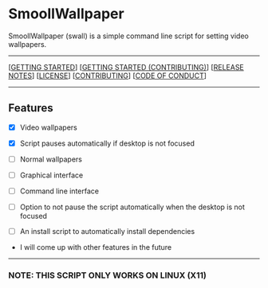 # SmoollWallpaper

SmoollWallpaper (swall) is a simple command line script for setting video wallpapers.

------------------------------------------------------------------------

[[GETTING STARTED]("https://www.github/reallySmooll/smoollwallpaper/wiki/Getting-Started")] [[GETTING STARTED (CONTRIBUTING)]("https://www.github.com/reallySmool/smoollwallpaper/wiki/Getting-Started-(Contributing)")] [[RELEASE NOTES]("https://www.github.com/reallySmooll/smoollwallpaper/RELEASE_NOTES.md")] [[LICENSE]("https://www.github.com/really/smoollwallpaper/LICENSE")] [[CONTRIBUTING]("https://www.github.com/reallySmooll/smoollwallpaper/CONTRIBUTING.md")] [[CODE OF CONDUCT]("https://www.github.com/reallySmooll/smoollwallpaper/CODE_OF_CONDUCT.md")]

------------------------------------------------------------------------

## Features

- [x] Video wallpapers

- [x] Script pauses automatically if desktop is not focused

- [ ] Normal wallpapers

- [ ] Graphical interface

- [ ] Command line interface

- [ ] Option to not pause the script automatically when the desktop is not focused

- [ ] An install script to automatically install dependencies

- I will come up with other features in the future

------------------------------------------------------------------------

### NOTE: THIS SCRIPT ONLY WORKS ON LINUX (X11)
